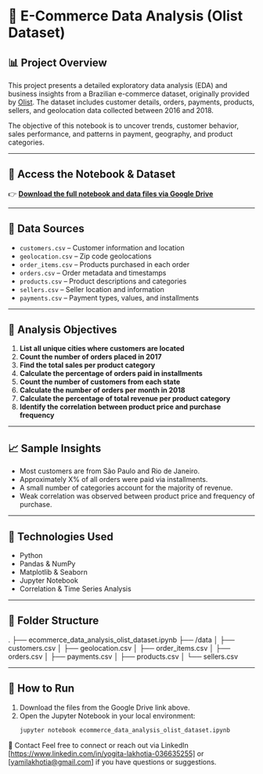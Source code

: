 # 🛒 E-Commerce Data Analysis (Olist Dataset)

## 📊 Project Overview

This project presents a detailed exploratory data analysis (EDA) and business insights from a Brazilian e-commerce dataset, originally provided by [Olist](https://www.kaggle.com/datasets/olistbr/brazilian-ecommerce). The dataset includes customer details, orders, payments, products, sellers, and geolocation data collected between 2016 and 2018.

The objective of this notebook is to uncover trends, customer behavior, sales performance, and patterns in payment, geography, and product categories.

---

## 📁 Access the Notebook & Dataset

👉 [**Download the full notebook and data files via Google Drive**](https://drive.google.com/drive/folders/1ZDud98v_w3w4GXSqGnrzSq9AhV5JxvW2?usp=drive_link)

---

## 🧰 Data Sources

- `customers.csv` – Customer information and location  
- `geolocation.csv` – Zip code geolocations  
- `order_items.csv` – Products purchased in each order  
- `orders.csv` – Order metadata and timestamps  
- `products.csv` – Product descriptions and categories  
- `sellers.csv` – Seller location and information  
- `payments.csv` – Payment types, values, and installments  

---

## 📝 Analysis Objectives

1. **List all unique cities where customers are located**
2. **Count the number of orders placed in 2017**
3. **Find the total sales per product category**
4. **Calculate the percentage of orders paid in installments**
5. **Count the number of customers from each state**
6. **Calculate the number of orders per month in 2018**
7. **Calculate the percentage of total revenue per product category**
8. **Identify the correlation between product price and purchase frequency**

---

## 📈 Sample Insights

- Most customers are from São Paulo and Rio de Janeiro.
- Approximately X% of all orders were paid via installments.
- A small number of categories account for the majority of revenue.
- Weak correlation was observed between product price and frequency of purchase.

---

## 🧪 Technologies Used

- Python
- Pandas & NumPy
- Matplotlib & Seaborn
- Jupyter Notebook
- Correlation & Time Series Analysis

---

## 📂 Folder Structure
.
├── ecommerce_data_analysis_olist_dataset.ipynb
├── /data
│ ├── customers.csv
│ ├── geolocation.csv
│ ├── order_items.csv
│ ├── orders.csv
│ ├── payments.csv
│ ├── products.csv
│ └── sellers.csv


---

## 🚀 How to Run

1. Download the files from the Google Drive link above.
2. Open the Jupyter Notebook in your local environment:
   ```bash
   jupyter notebook ecommerce_data_analysis_olist_dataset.ipynb


📧 Contact
Feel free to connect or reach out via LinkedIn [https://www.linkedin.com/in/yogita-lakhotia-036635255] or [yamilakhotia@gmail.com] if you have questions or suggestions.


